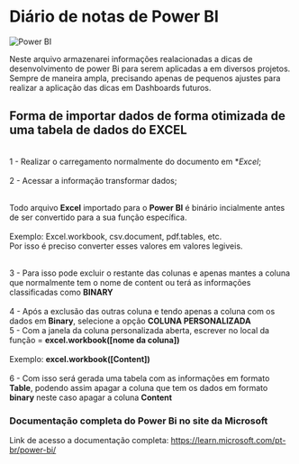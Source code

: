 # Diário de notas de **Power BI**
![Power BI](https://miro.medium.com/v2/resize:fit:1358/1*lNFmJwW3jiYlH64Vg_BaiQ.jpeg)

Neste arquivo armazenarei informações realacionadas a dicas de desenvolvimento de power Bi para serem aplicadas a em diversos projetos. Sempre de maneira ampla, precisando apenas de pequenos ajustes para realizar a aplicação das dicas em Dashboards futuros.

## Forma de importar dados de forma otimizada de uma tabela de dados do EXCEL

<br> 1 - Realizar o carregamento normalmente do documento em **Excel*;<br>
<br> 2 - Acessar a informação transformar dados;<br>

<br>Todo arquivo **Excel** importado para o **Power BI** é binário incialmente antes de ser convertido para a sua função específica.<br>
<br>Exemplo: Excel.workbook, csv.document, pdf.tables, etc.<br>
Por isso é preciso converter esses valores em valores legiveis.

<br> 3 - Para isso pode excluir o restante das colunas e apenas mantes a coluna que normalmente tem o nome de content ou terá as informações classificadas como **BINARY** <br>
<br> 4 - Após a exclusão das outras coluna e tendo apenas a coluna com os dados em **Binary**, selecione a opção **COLUNA PERSONALIZADA**
<br> 5 - Com a janela da coluna personalizada aberta, escrever no local da função = **excel.workbook([nome da coluna])** <br>
    <br>Exemplo: **excel.workbook([Content])**<br>
<br> 6 - Com isso será gerada uma tabela com as informações em formato **Table**, podendo assim apagar a coluna que tem os dados em formato **binary** neste caso apagar a coluna **Content** <br>

### Documentação completa do Power Bi no site da Microsoft

Link de acesso a documentação completa:
https://learn.microsoft.com/pt-br/power-bi/

